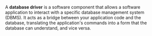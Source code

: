 A **database driver** is a software component that allows a software application to interact with a specific database management system (DBMS). It acts as a bridge between your application code and the database, translating the application's commands into a form that the database can understand, and vice versa.